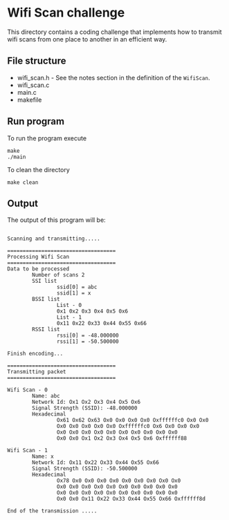 
# Wifi Scan challenge

This directory contains a coding challenge that implements 
how to transmit wifi scans from one place to another in an efficient way.

## File structure

- wifi_scan.h  - See the notes section in the definition of the `WifiScan`.
- wifi_scan.c
- main.c
- makefile

## Run program

To run the program execute

```
make
./main
```

To clean the directory

```
make clean
```

## Output

The output of this program will be:

```

Scanning and transmitting.....

===================================
Processing Wifi Scan
===================================
Data to be processed
        Number of scans 2
        SSI list
                ssid[0] = abc
                ssid[1] = x
        BSSI list
                List - 0 
                0x1 0x2 0x3 0x4 0x5 0x6 
                List - 1 
                0x11 0x22 0x33 0x44 0x55 0x66 
        RSSI list
                rssi[0] = -48.000000
                rssi[1] = -50.500000

Finish encoding...

===================================
Transmitting packet
===================================

Wifi Scan - 0
        Name: abc
        Network Id: Ox1 Ox2 Ox3 Ox4 Ox5 Ox6 
        Signal Strength (SSID): -48.000000
        Hexadecimal 
                Ox61 Ox62 Ox63 Ox0 Ox0 Ox0 Ox0 Oxffffffc0 Ox0 Ox0 
                Ox0 Ox0 Ox0 Ox0 Ox0 Oxffffffc0 Ox6 Ox0 Ox0 Ox0 
                Ox0 Ox0 Ox0 Ox0 Ox0 Ox0 Ox0 Ox0 Ox0 Ox0 
                Ox0 Ox0 Ox1 Ox2 Ox3 Ox4 Ox5 Ox6 Oxffffff88 

Wifi Scan - 1
        Name: x
        Network Id: Ox11 Ox22 Ox33 Ox44 Ox55 Ox66 
        Signal Strength (SSID): -50.500000
        Hexadecimal 
                Ox78 Ox0 Ox0 Ox0 Ox0 Ox0 Ox0 Ox0 Ox0 Ox0 
                Ox0 Ox0 Ox0 Ox0 Ox0 Ox0 Ox0 Ox0 Ox0 Ox0 
                Ox0 Ox0 Ox0 Ox0 Ox0 Ox0 Ox0 Ox0 Ox0 Ox0 
                Ox0 Ox0 Ox11 Ox22 Ox33 Ox44 Ox55 Ox66 Oxffffff8d 

End of the transmission .....

```



